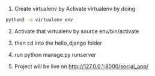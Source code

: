 1. Create virtualenv by Activate virtualenv by doing 

```sh
python3 -m virtualenv env
```
2. Activate that virtualenv by source env/bin/activate
3. then cd into the hello_django folder
4. run  python manage.py runserver

5. Project will be live on http://127.0.0.1:8000/social_app/

